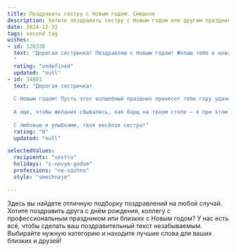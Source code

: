```yaml
---
title: Поздравить сестру с Новым годом. Смешное
description: Хотите поздравить сестру с Новым годом или другим праздником? Наш ИИ создаст незабываемое поздравление, а вы обязательно выделитесь среди других.  
date: 2024-12-31
tags: second tag
wishes:
- id: 126330
  text: "Дорогая сестричка! Поздравляю с Новым годом! Желаю тебе в новом году таких же невероятных приключений, как твой поиск пропавшего носка в стиральной машине, только с более предсказуемым и счастливым концом!  Пусть шампанское будет искристым, салаты – вкусными, а подарки – неожиданными (и не обязательно связанными с поиском носков!).  С Новым годом!
  "
  rating: "undefined"
  updated: "null"
- id: 34881
  text: "Дорогая сестричка!
  
  С Новым годом! Пусть этот волшебный праздник принесет тебе гору удачи, мешок радости и ведро смеха! Желаю, чтобы каждый твой день был полон сюрпризов, как рождественская елка – огоньков! Чтобы проблемы отступали, как русские снеговики от теплых солнечных лучей!
  
  А еще, чтобы желания сбывались, как борщ на твоем столе – я при этом тоже не против быть в роли повара! Давай сделаем этот год таким же ярким и веселым, как новогодняя гирлянда, которая иногда моргает, будто ведет свой собственный праздник!
  
  С любовью и улыбками, твоя весёлая сестра!"
  rating: "0"
  updated: "null"

selectedValues:
  recipients: "sestru"
  holidays: "s-novym-godom"
  professions: "ne-vazhno"
  style: "smeshnoje"

---
```


Здесь вы найдете отличную подборку поздравлений на любой случай. 
Хотите поздравить друга с днём рождения, коллегу с профессиональным праздником или близких с Новым годом? У нас есть всё, чтобы сделать ваш поздравительный текст незабываемым. Выбирайте нужную категорию и находите лучшие слова для ваших близких и друзей!
